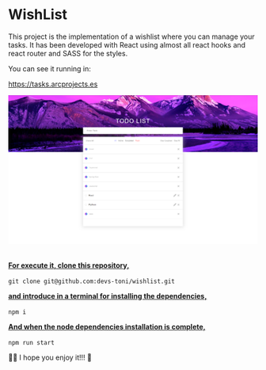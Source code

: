 # WishList

This project is the implementation of a wishlist where you can manage your tasks. It has been developed with React using almost all react hooks and react router and SASS for the styles.

You can see it running in:

https://tasks.arcprojects.es

![todo](./src/assets/readme/Tasks.png)\
<br />

<b><u>For execute it, clone this repository,</u></b>

<p><code>git clone git@github.com:devs-toni/wishlist.git</code></p>

 <b><u>and introduce in a terminal for installing the dependencies,</u></b>

<p><code>npm i</code></p>

<b><u>And when the node dependencies installation is complete,</u></b>

<p><code>npm run start</code></p>

👩‍🚀 I hope you enjoy it!!! 🚀
